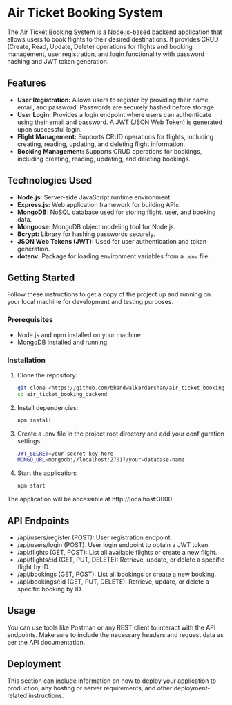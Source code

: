 # Air Ticket Booking System

The Air Ticket Booking System is a Node.js-based backend application that allows users to book flights to their desired destinations. It provides CRUD (Create, Read, Update, Delete) operations for flights and booking management, user registration, and login functionality with password hashing and JWT token generation.

## Features

- **User Registration:** Allows users to register by providing their name, email, and password. Passwords are securely hashed before storage.
- **User Login:** Provides a login endpoint where users can authenticate using their email and password. A JWT (JSON Web Token) is generated upon successful login.
- **Flight Management:** Supports CRUD operations for flights, including creating, reading, updating, and deleting flight information.
- **Booking Management:** Supports CRUD operations for bookings, including creating, reading, updating, and deleting bookings.

## Technologies Used

- **Node.js:** Server-side JavaScript runtime environment.
- **Express.js:** Web application framework for building APIs.
- **MongoDB:** NoSQL database used for storing flight, user, and booking data.
- **Mongoose:** MongoDB object modeling tool for Node.js.
- **Bcrypt:** Library for hashing passwords securely.
- **JSON Web Tokens (JWT):** Used for user authentication and token generation.
- **dotenv:** Package for loading environment variables from a `.env` file.

## Getting Started

Follow these instructions to get a copy of the project up and running on your local machine for development and testing purposes.

### Prerequisites

- Node.js and npm installed on your machine
- MongoDB installed and running

### Installation

1. Clone the repository:

   ```bash
   git clone <https://github.com/bhandwalkardarshan/air_ticket_booking_backend>
   cd air_ticket_booking_backend
2. Install dependencies:

    ```bash
    npm install 
3. Create a .env file in the project root directory and add your configuration settings:

    ```bash
    JWT_SECRET=your-secret-key-here
    MONGO_URL=mongodb://localhost:27017/your-database-name
3. Start the application:

    ```bash
    npm start
The application will be accessible at http://localhost:3000.

## API Endpoints
- /api/users/register (POST): User registration endpoint.
- /api/users/login (POST): User login endpoint to obtain a JWT token.
- /api/flights (GET, POST): List all available flights or create a new flight.
- /api/flights/:id (GET, PUT, DELETE): Retrieve, update, or delete a specific flight by ID.
- /api/bookings (GET, POST): List all bookings or create a new booking.
- /api/bookings/:id (GET, PUT, DELETE): Retrieve, update, or delete a specific booking by ID.

## Usage
You can use tools like Postman or any REST client to interact with the API endpoints. Make sure to include the necessary headers and request data as per the API documentation.

## Deployment
This section can include information on how to deploy your application to production, any hosting or server requirements, and other deployment-related instructions.